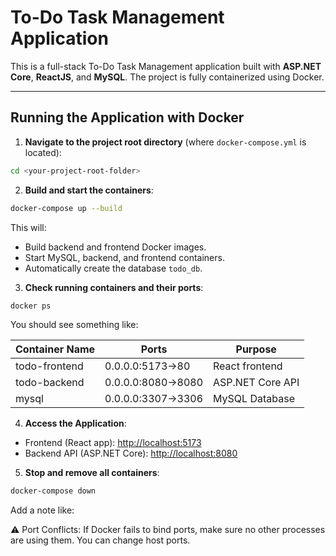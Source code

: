 # To-Do Task Management Application

This is a full-stack To-Do Task Management application built with **ASP.NET Core**, **ReactJS**, and **MySQL**. The project is fully containerized using Docker.

---

## Running the Application with Docker

1. **Navigate to the project root directory** (where `docker-compose.yml` is located):

```bash
cd <your-project-root-folder>
````

2. **Build and start the containers**:

```bash
docker-compose up --build
```

This will:

* Build backend and frontend Docker images.
* Start MySQL, backend, and frontend containers.
* Automatically create the database `todo_db`.

3. **Check running containers and their ports**:

```bash
docker ps
```

You should see something like:

| Container Name | Ports              | Purpose          |
| -------------- | ------------------ | ---------------- |
| todo-frontend  | 0.0.0.0:5173->80   | React frontend   |
| todo-backend   | 0.0.0.0:8080->8080 | ASP.NET Core API |
| mysql          | 0.0.0.0:3307->3306 | MySQL Database   |


4. **Access the Application**:

* Frontend (React app): [http://localhost:5173](http://localhost:5173)
* Backend API (ASP.NET Core): [http://localhost:8080](http://localhost:8080)

5. **Stop and remove all containers**:

```bash
docker-compose down
```

Add a note like:

⚠️ Port Conflicts: If Docker fails to bind ports, make sure no other processes are using them. You can change host ports.
